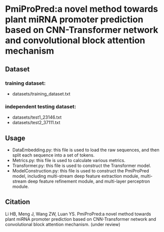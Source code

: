 # PmiProPred:a novel method towards plant miRNA promoter prediction based on CNN-Transformer network and convolutional block attention mechanism
## Dataset
### training dataset:
* datasets/training_dataset.txt
### independent testing dataset:
* datasets/test1_23146.txt
* datasets/test2_37111.txt
## Usage
* DataEmbedding.py: this file is used to load the raw sequences, and then split each sequence into a set of tokens.
* Metrics.py: this file is used to calculate various metrics.
* Transformer.py: this file is used to construct the Transformer model.
* ModelConstruction.py: this file is used to construct the PmiProPred model, including multi-stream deep feature extraction module, multi-stream deep feature refinement module, and multi-layer perceptron module.
## Citation
Li HB, Meng J, Wang ZW, Luan YS. PmiProPred:a novel method towards plant miRNA promoter prediction based on CNN-Transformer network and convolutional block attention mechanism. (under review)
